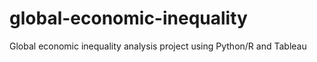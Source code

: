 # global-economic-inequality
Global economic inequality analysis project using Python/R and Tableau
